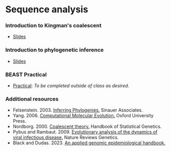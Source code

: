 # Sequence analysis

### Introduction to Kingman's coalescent

 * [Slides](coalescent.html)

### Introduction to phylogenetic inference

 * [Slides](phylogenetics.html)

### BEAST Practical

 * [Practical](practical/): *To be completed outside of class as desired.*

### Additional resources

 * Felsenstein. 2003. [Inferring Phylogenies.](http://www.amazon.com/Inferring-Phylogenies-Joseph-Felsenstein/dp/0878931775) Sinauer Associates.
 * Yang. 2006. [Computational Molecular Evolution.](http://www.amazon.com/Computational-Molecular-Evolution-Oxford-Ecology/dp/0198567022) Oxford University Press.
 * Nordborg. 2000. [Coalescent theory.](https://cseweb.ucsd.edu/classes/wi13/cse280A-a/notes/nordborg_coalescent.pdf) Handbook of Statistical Genetics.
 * Pybus and Rambaut. 2009. [Evolutionary analysis of the dynamics of viral infectious disease.](https://www.nature.com/articles/nrg2583) Nature Reviews Genetics.
 * Black and Dudas. 2023. [An applied genomic epidemiological handbook.](https://alliblk.github.io/genepi-book/)
